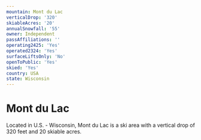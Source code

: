 ```yaml
---
mountain: Mont du Lac
verticalDrop: '320'
skiableAcres: '20'
annualSnowfall: '55'
owner: Independent
passAffiliations: ''
operating2425: 'Yes'
operated2324: 'Yes'
surfaceLiftsOnly: 'No'
openToPublic: 'Yes'
skied: 'Yes'
country: USA
state: Wisconsin
---
```


# Mont du Lac

Located in U.S. - Wisconsin, Mont du Lac is a ski area with a vertical drop of 320 feet and 20 skiable acres.
